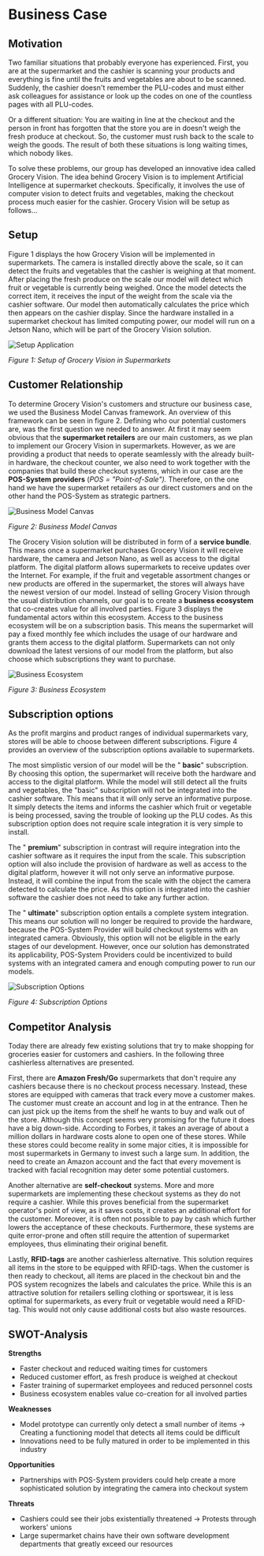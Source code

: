 # Business Case

## Motivation

Two familiar situations that probably everyone has experienced. First, you are at the supermarket and the cashier is scanning your products and everything is fine until the fruits and vegetables are about to be scanned. Suddenly, the cashier doesn&#39;t remember the PLU-codes and must either ask colleagues for assistance or look up the codes on one of the countless pages with all PLU-codes.

Or a different situation: You are waiting in line at the checkout and the person in front has forgotten that the store you are in doesn&#39;t weigh the fresh produce at checkout. So, the customer must rush back to the scale to weigh the goods. The result of both these situations is long waiting times, which nobody likes.

To solve these problems, our group has developed an innovative idea called Grocery Vision. The idea behind Grocery Vision is to implement Artificial Intelligence at supermarket checkouts. Specifically, it involves the use of computer vision to detect fruits and vegetables, making the checkout process much easier for the cashier. Grocery Vision will be setup as follows…

## Setup

Figure 1 displays the how Grocery Vision will be implemented in supermarkets. The camera is installed directly above the scale, so it can detect the fruits and vegetables that the cashier is weighing at that moment. After placing the fresh produce on the scale our model will detect which fruit or vegetable is currently being weighed. Once the model detects the correct item, it receives the input of the weight from the scale via the cashier software. Our model then automatically calculates the price which then appears on the cashier display. Since the hardware installed in a supermarket checkout has limited computing power, our model will run on a Jetson Nano, which will be part of the Grocery Vision solution.

![Setup Application](assets/images/Setup%20of%20Grocery%20Vision%20in%20Supermarkets.png)

_Figure 1: Setup of Grocery Vision in Supermarkets_

## Customer Relationship

To determine Grocery Vision&#39;s customers and structure our business case, we used the Business Model Canvas framework. An overview of this framework can be seen in figure 2. Defining who our potential customers are, was the first question we needed to answer. At first it may seem obvious that the **supermarket retailers** are our main customers, as we plan to implement our Grocery Vision in supermarkets. However, as we are providing a product that needs to operate seamlessly with the already built-in hardware, the checkout counter, we also need to work together with the companies that build these checkout systems, which in our case are the **POS-System providers** (_POS = &quot;Point-of-Sale&quot;)._ Therefore, on the one hand we have the supermarket retailers as our direct customers and on the other hand the POS-System as strategic partners.

![Business Model Canvas](assets/images/Business%20Model%20Canvas.png)

_Figure 2: Business Model Canvas_

The Grocery Vision solution will be distributed in form of a **service bundle**. This means once a supermarket purchases Grocery Vision it will receive hardware, the camera and Jetson Nano, as well as access to the digital platform. The digital platform allows supermarkets to receive updates over the Internet. For example, if the fruit and vegetable assortment changes or new products are offered in the supermarket, the stores will always have the newest version of our model. Instead of selling Grocery Vision through the usual distribution channels, our goal is to create a **business ecosystem** that co-creates value for all involved parties. Figure 3 displays the fundamental actors within this ecosystem. Access to the business ecosystem will be on a subscription basis. This means the supermarket will pay a fixed monthly fee which includes the usage of our hardware and grants them access to the digital platform. Supermarkets can not only download the latest versions of our model from the platform, but also choose which subscriptions they want to purchase.

![Business Ecosystem](assets/images/Business%20Ecosystem%20of%20Grocery%20Vision.png)

_Figure 3: Business Ecosystem_

## Subscription options

As the profit margins and product ranges of individual supermarkets vary, stores will be able to choose between different subscriptions. Figure 4 provides an overview of the subscription options available to supermarkets.

The most simplistic version of our model will be the &quot; **basic**&quot; subscription. By choosing this option, the supermarket will receive both the hardware and access to the digital platform. While the model will still detect all the fruits and vegetables, the &quot;basic&quot; subscription will not be integrated into the cashier software. This means that it will only serve an informative purpose. It simply detects the items and informs the cashier which fruit or vegetable is being processed, saving the trouble of looking up the PLU codes. As this subscription option does not require scale integration it is very simple to install.

The &quot; **premium**&quot; subscription in contrast will require integration into the cashier software as it requires the input from the scale. This subscription option will also include the provision of hardware as well as access to the digital platform, however it will not only serve an informative purpose. Instead, it will combine the input from the scale with the object the camera detected to calculate the price. As this option is integrated into the cashier software the cashier does not need to take any further action.

The &quot; **ultimate**&quot; subscription option entails a complete system integration. This means our solution will no longer be required to provide the hardware, because the POS-System Provider will build checkout systems with an integrated camera. Obviously, this option will not be eligible in the early stages of our development. However, once our solution has demonstrated its applicability, POS-System Providers could be incentivized to build systems with an integrated camera and enough computing power to run our models.

![Subscription Options](assets/images/Subscription%20Options.png)

_Figure 4: Subscription Options_


## Competitor Analysis

Today there are already few existing solutions that try to make shopping for groceries easier for customers and cashiers. In the following three cashierless alternatives are presented.

First, there are **Amazon Fresh/Go** supermarkets that don&#39;t require any cashiers because there is no checkout process necessary. Instead, these stores are equipped with cameras that track every move a customer makes. The customer must create an account and log in at the entrance. Then he can just pick up the items from the shelf he wants to buy and walk out of the store. Although this concept seems very promising for the future it does have a big down-side. According to Forbes, it takes an average of about a million dollars in hardware costs alone to open one of these stores. While these stores could become reality in some major cities, it is impossible for most supermarkets in Germany to invest such a large sum. In addition, the need to create an Amazon account and the fact that every movement is tracked with facial recognition may deter some potential customers.

Another alternative are **self-checkout** systems. More and more supermarkets are implementing these checkout systems as they do not require a cashier. While this proves beneficial from the supermarket operator&#39;s point of view, as it saves costs, it creates an additional effort for the customer. Moreover, it is often not possible to pay by cash which further lowers the acceptance of these checkouts. Furthermore, these systems are quite error-prone and often still require the attention of supermarket employees, thus eliminating their original benefit.

Lastly, **RFID-tags** are another cashierless alternative. This solution requires all items in the store to be equipped with RFID-tags. When the customer is then ready to checkout, all items are placed in the checkout bin and the POS system recognizes the labels and calculates the price. While this is an attractive solution for retailers selling clothing or sportswear, it is less optimal for supermarkets, as every fruit or vegetable would need a RFID-tag. This would not only cause additional costs but also waste resources.

## SWOT-Analysis

**Strengths**

  - Faster checkout and reduced waiting times for customers
  - Reduced customer effort, as fresh produce is weighed at checkout
  - Faster training of supermarket employees and reduced personnel costs
  - Business ecosystem enables value co-creation for all involved parties

**Weaknesses**

- Model prototype can currently only detect a small number of items → Creating a functioning model that detects all items could be difficult
- Innovations need to be fully matured in order to be implemented in this industry

**Opportunities**

  - Partnerships with POS-System providers could help create a more sophisticated solution by integrating the camera into checkout system

**Threats**

  - Cashiers could see their jobs existentially threatened → Protests through workers&#39; unions
  - Large supermarket chains have their own software development departments that greatly exceed our resources
